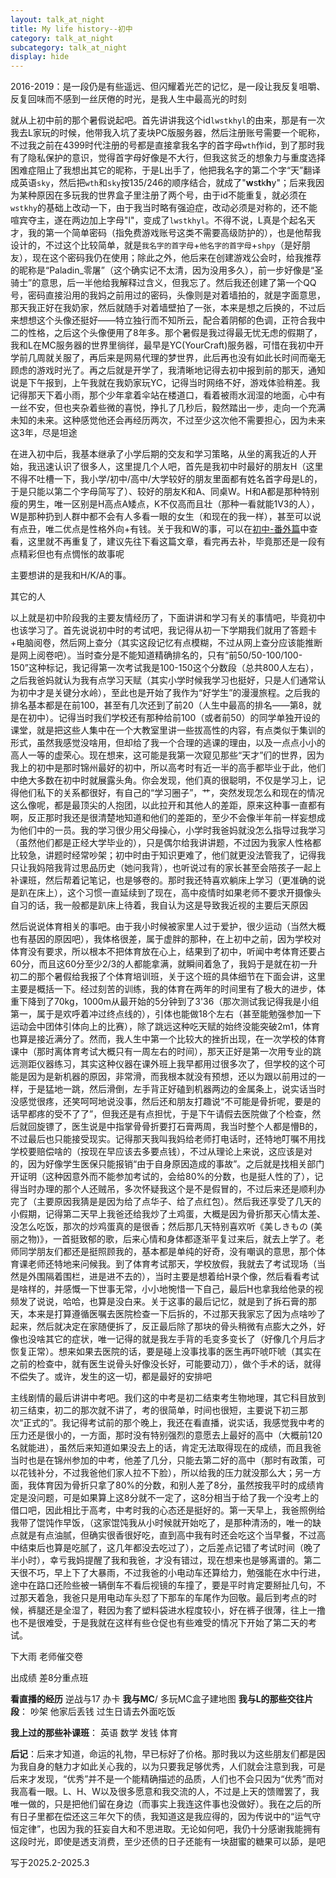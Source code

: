 ```yaml
---
layout: talk_at_night
title: My life history--初中
category: talk_at_night
subcategory: talk_at_night
display: hide
---
```


<!-- more -->

2016-2019：是一段仍是有些遥远、但闪耀着光芒的记忆，是一段让我反复咀嚼、反复回味而不感到一丝厌倦的时光，是我人生中最高光的时刻

就从上初中前的那个暑假说起吧。首先讲讲我这个id`lwstkhyl`的由来，那是有一次我去L家玩的时候，他带我入坑了麦块PC版服务器，然后注册账号需要一个昵称，不过我之前在4399时代注册的号都是直接拿我名字的首字母`wth`作id，到了那时我有了隐私保护的意识，觉得首字母好像是不大行，但我这贫乏的想象力与重度选择困难症阻止了我想出其它的昵称，于是L出手了，他把我名字的第二个字“天”翻译成英语`sky`，然后把`wth`和`sky`按135/246的顺序结合，就成了"**w**s**t**k**h**y"；后来我因为某种原因在多玩我的世界盒子里注册了两个号，由于id不能重复，就必须在`wstkhy`的基础上改动一下，由于我当时略有强迫症，改动必须是对称的，还不能喧宾夺主，遂在两边加上字母"l"，变成了`lwstkhyl`。不得不说，L真是个起名天才，我的第一个简单密码（指免费游戏账号这类不需要高级防护的），也是他帮我设计的，不过这个比较简单，就是`我名字的首字母`+`他名字的首字母`+`shpy`（是好朋友），现在这个密码我仍在使用；除此之外，他后来在创建游戏公会时，给我推荐的昵称是“Paladin_零屠”（这个确实记不太清，因为没用多久），前一步好像是“圣骑士”的意思，后一半他给我解释过含义，但我忘了。然后我还创建了第一个QQ号，密码直接沿用的我妈之前用过的密码，头像则是对着墙拍的，就是字面意思，那天我正好在我奶家，然后就随手对着墙壁拍了一张，本来是想之后换的，不过后来想想这个头像还挺好——特立独行而不知所云，配合着阴郁的色调，正符合我中二的性格，之后这个头像便用了8年多。那个暑假是我过得最无忧无虑的假期了，我和L在MC服务器的世界里徜徉，最早是YC(YourCraft)服务器，可惜在我初中开学前几周就关服了，再后来是网易代理的梦世界，此后再也没有如此长时间而毫无顾虑的游戏时光了。再之后就是开学了，我清晰地记得去初中报到前的那天，通知说是下午报到，上午我就在我奶家玩YC，记得当时网络不好，游戏体验稍差。我记得那天下着小雨，那个少年拿着伞站在楼道口，看着被雨水润湿的地面，心中有一丝不安，但也夹杂着些微的喜悦，挣扎了几秒后，毅然踏出一步，走向一个充满未知的未来。这种感觉他还会再经历两次，不过至少这次他不需要担心，因为未来这3年，尽是坦途

在进入初中后，我基本继承了小学后期的交友和学习策略，从坐的离我近的人开始，我迅速认识了很多人，这里提几个人吧，首先是我初中时最好的朋友H（这里不得不吐槽一下，我小学/初中/高中/大学较好的朋友里面都有姓名首字母是L的，于是只能以第二个字母简写了）、较好的朋友K和A、同桌W。H和A都是那种特别瘦的男生，唯一区别是H高点A矮点，K不仅高而且壮（那种一看就能1V3的人），W是那种扔到人群中都不会有人多看一眼的女生（和现在的我一样），甚至可以说有点丑，唯二优点是性格外向+有钱。关于我和W的事，可以在[初中-番外篇](/talk_at_night/2023/06/09/talk-7/)中查看，这里就不再重复了，建议先往下看这篇文章，看完再去补，毕竟那还是一段有点精彩但也有点惆怅的故事呢

主要想讲的是我和H/K/A的事。

其它的人

以上就是初中阶段我的主要友情经历了，下面讲讲和学习有关的事情吧，毕竟初中也该学习了。首先说说初中时的考试吧，我记得从初一下学期我们就用了答题卡+电脑阅卷，然后网上查分（其实这段记忆有点模糊，不过从网上查分应该能推断是网上阅卷吧）。当时查分是不能知道精确排名的，只有“前50/50-100/100-150”这种标记，我记得第一次考试我是100-150这个分数段（总共800人左右），之后我爸妈就认为我有点学习天赋（其实小学时候我学习也挺好，只是人们通常认为初中才是关键分水岭），至此也是开始了我作为“好学生”的漫漫旅程。之后我的排名基本都是在前100，甚至有几次还到了前20（人生中最高的排名——第8，就是在初中）。记得当时我们学校还有那种给前100（或者前50）的同学单独开设的课堂，就是把这些人集中在一个大教室里讲一些拔高性的内容，有点类似于集训的形式，虽然我感觉没啥用，但却给了我一个合理的逃课的理由，以及一点点小小的高人一等的虚荣心。现在想来，这可能是我第一次窥见那些“天才”们的世界，因为我上的初中是那时锦州最好的初中，所以高考时有近一半的高手都毕业于此，他们中绝大多数在初中时就展露头角。你会发现，他们真的很聪明，不仅是学习上，记得他们私下的关系都很好，有自己的“学习圈子”，艹，突然发现怎么和现在的情况这么像呢，都是最顶尖的人抱团，以此拉开和其他人的差距，原来这种事一直都有啊，反正那时我还是很清楚地知道和他们的差距的，至少不会像半年前一样妄想成为他们中的一员。我的学习很少用父母操心，小学时我爸妈就没怎么指导过我学习（虽然他们都是正经大学毕业的），只是偶尔给我讲讲题，不过因为我家人性格都比较急，讲题时经常吵架；初中时由于知识更难了，他们就更没法管我了，记得我只让我妈陪我背过思品历史（她问我背），也听说过有的家长甚至会陪孩子一起上补课班，然后帮着记笔记，也是够卷的。那时我还特喜欢躺床上学习（更准确的说是趴在床上），这个习惯一直延续到了现在，高中疫情时如果老师不要求开摄像头自习的话，我一般都是趴床上待着，我自认为这是导致我近视的主要后天原因

然后说说体育相关的事吧。由于我小时候被家里人过于爱护，很少运动（当然大概也有基因的原因吧），我体格很差，属于虚胖的那种，在上初中之前，因为学校对体育没有要求，所以根本不把体育放在心上，结果到了初中，听闻中考体育还要占60分，而且这60分至少2/3的人都能拿满，就瞬间着急了，我妈于是就在初一升初二的那个暑假给我报了个体育培训班，关于这个班的具体细节在下面会讲，这里主要是概括一下。经过刻苦的训练，我的体育在两年的时间里有了极大的进步，体重下降到了70kg，1000m从最开始的5分钟到了3'36（那次测试我记得我是小组第一，属于是欢呼着冲过终点线的），引体也能做18个左右（甚至能勉强参加一下运动会中团体引体向上的比赛），除了跳远这种吃天赋的始终没能突破2m1，体育也算是接近满分了。然而，我人生中第一个比较大的挫折出现，在一次学校的体育课中（那时离体育考试大概只有一周左右的时间），那天正好是第一次用专业的跳远测距仪器练习，其实这种仪器在课外班上我早都用过很多次了，但学校的这个可能是因为是新机器的原因，非常滑，而我根本就没有预想，还以为跟以前用过的一样，于是猛地一跳，然后滑倒，左手背正好磕到机器两边的金属条上，说实话当时没感觉很疼，还笑呵呵地说没事，然后还和朋友打趣说“不可能是骨折呢，要是的话早都疼的受不了了”，但我还是有点担忧，于是下午请假去医院做了个检查，然后就回旋镖了，医生说是中指掌骨骨折要打石膏两周，我当时整个人都是懵B的，不过最后也只能接受现实。记得那天我叫我妈给老师打电话时，还特地叮嘱不用找学校要赔偿啥的（按现在早应该去多要点钱），不过从理论上来说，这应该是对的，因为好像学生医保只能报销“由于自身原因造成的事故”。之后就是找相关部门开证明（这种因意外而不能参加考试的，会给80%的分数，也是挺人性的了），记得当时办理的那个人还贼吊，多次怀疑我这个是不是假冒的，不过后来还是顺利办完了（主要原因我猜是是因为给了点华子、给了点红包）。然后我还享受了几天的小假期，记得第二天早上我爸还给我炒了土鸡蛋，大概是因为骨折那天心情太差、没怎么吃饭，那次的炒鸡蛋真的是很香；然后那几天特别喜欢听《美しきもの (美丽之物)》，一首挺致郁的歌，后来心情和身体都逐渐平复过来后，就去上学了。老师同学朋友们都还是挺照顾我的，基本都是单纯的好奇，没有嘲讽的意思，那个体育课老师还特地来问候我。到了体育考试那天，学校放假，我就去了考试现场（当然是外围隔着围栏，进是进不去的），当时主要是想着给H录个像，然后看看考试是啥样的，并感慨一下世事无常，小小地惋惜一下自己，最后H也拿我给他录的视频发了说说，哈哈，也算是没白来。关于这事的最后记忆，就是到了拆石膏的那天，本来是打算遵循医嘱去医院检查一下后拆的，不过那天我家忘了因为点啥吵了起来，然后就决定在家随便拆了，反正最后除了那块的骨头稍微有点膨大之外，好像也没啥其它的症状，唯一记得的就是我左手背的毛变多变长了（好像几个月后才恢复正常）。想来如果去医院的话，要是碰上没事找事的医生再吓唬吓唬（其实在之前的检查中，就有医生说骨头好像没长好，可能要动刀），做个手术的话，就得不偿失了。或许，发生的这一切，都是最好的安排吧

主线剧情的最后讲讲中考吧。我们这的中考是初二结束考生物地理，其它科目放到初三结束，初二的那次就不讲了，考的很简单，时间也很短，主要说下初三那次“正式的”。我记得考试前的那个晚上，我还在看直播，说实话，我感觉我中考的压力还是很小的，一方面，那时没有特别强烈的意愿去上最好的高中（大概前120名就能进），虽然后来知道如果没去上的话，肯定无法取得现在的成绩，而且我爸当时也是在锦州参加的中考，他差了几分，只能去第二好的高中（那时有政策，可以花钱补分，不过我爸他们家人拉不下脸），所以给我的压力就没那么大；另一方面，我体育因为骨折只拿了80%的分数，和别人差了8分，虽然按我平时的成绩肯定是没问题，可是如果算上这8分就不一定了，这8分相当于给了我一个没考上的借口吧，因此相比于高考，中考时我的心态还是挺好的。第一天早上，我爸照例给我带了馄饨作早饭，（这家馄饨我从小时候就开始吃了，是那种清汤的，唯一的缺点就是有点油腻，但确实很香很好吃，直到高中我有时还会吃这个当早餐，不过高中结束后也算是吃腻了，这几年都没去吃过了），之后差点记错了考试时间（晚了半小时），幸亏我妈提醒了我和我爸，才没有错过，现在想来也是够离谱的。第二天很不巧，早上下了大暴雨，不过我爸的小电动车还算给力，勉强能在水中行进，途中在路口还险些被一辆倒车不看后视镜的车撞了，要是平时肯定要掰扯几句，不过那天着急，我爸只是用电动车头怼了下那车的车尾作为回敬。最后到考点的时候，裤腿还是全湿了，鞋因为套了塑料袋进水程度较小，好在裤子很薄，往上一撸也不是很难受，于是我就在这样有些仓促也有些难受的情况下开始了第二天的考试。

下大雨 老师催交卷 

出成绩  差8分重点班

**看直播的经历**
逆战与17
办卡
**我与MC**/
多玩MC盒子建地图
**我与L的那些交往片段**：
吵架
他家后丢钱
过生日请去外面吃饭

**我上过的那些补课班**：
英语
数学 发钱
体育

**后记**：后来才知道，命运的礼物，早已标好了价格。那时我以为这些朋友们都是因为我自身的魅力才如此关心我的，以为只要我足够优秀，人们就会注意到我，可是后来才发现，“优秀”并不是一个能精确描述的品质，人们也不会只因为“优秀”而对我高看一眼。L、H、W以及很多愿意和我交流的人，不过是上天的馈赠罢了，我唯一做的，只是把他们留在身边（而事实上我连这件事也没做好）。我在之后的所有日子里都在偿还这三年欠下的债，我知道这是我应得的，因为传说中的“运气守恒定律”，也因为我的狂妄自大和不思进取。无论如何吧，我仍十分感谢我能拥有这段时光，即使是透支消费，至少还债的日子还能有一块甜蜜的糖果可以舔，是吧

写于2025.2-2025.3
